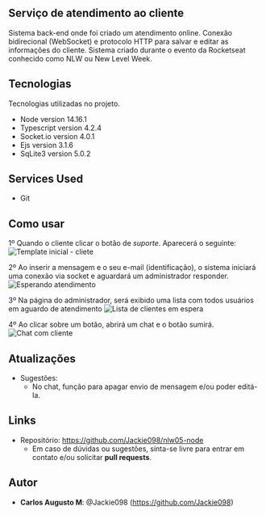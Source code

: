  ## Serviço de atendimento ao cliente
 
Sistema back-end onde foi criado um atendimento online. Conexão bidirecional (WebSocket) e protocolo HTTP para salvar e editar as informações do cliente. Sistema criado durante o evento da Rocketseat conhecido como NLW ou New Level Week.


## Tecnologias 
 
Tecnologias utilizadas no projeto.
 
* Node version 14.16.1
* Typescript version 4.2.4
* Socket.io version 4.0.1
* Ejs version 3.1.6
* SqLite3 version 5.0.2
 
## Services Used
 
* Git

## Como usar
 
  1º Quando o cliente clicar o botão de *suporte*. Aparecerá o seguinte:
  ![Template inicial - cliete](link)

  2º Ao inserir a mensagem e o seu e-mail (identificação), o sistema iniciará uma conexão via socket e aguardará um administrador responder.
  ![Esperando atendimento](link)

  3º Na página do administrador, será exibido uma lista com todos usuários em aguardo de atendimento
  ![Lista de clientes em espera](link)

  4º Ao clicar sobre um botão, abrirá um chat e o botão sumirá.
  ![Chat com cliente](link)

 
## Atualizações
 
  - Sugestões: 
    - No chat, função para apagar envio de mensagem e/ou poder editá-la.
 
 
## Links
 
  - Repositório: https://github.com/Jackie098/nlw05-node
    - Em caso de dúvidas ou sugestões, sinta-se livre para entrar em contato e/ou solicitar **pull requests**.
 
 
## Autor
 
* **Carlos Augusto M**: @Jackie098 (https://github.com/Jackie098)